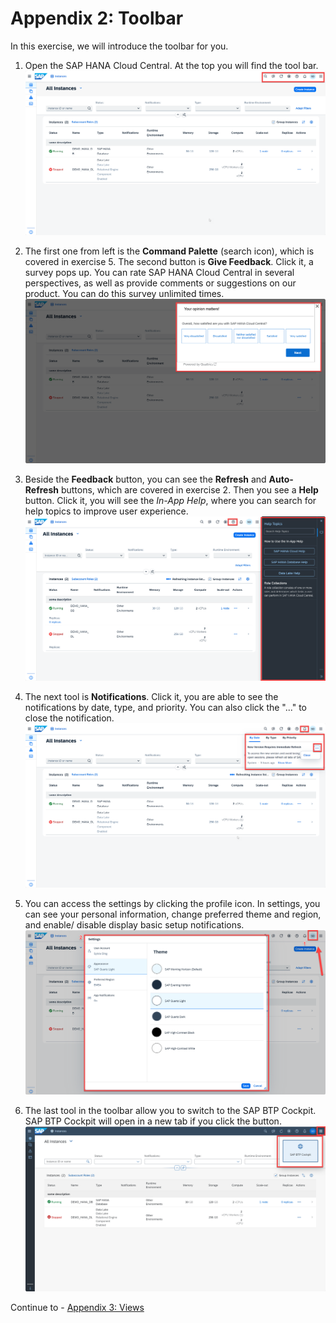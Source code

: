 # Appendix 2: Toolbar

In this exercise, we will introduce the toolbar for you.

1. Open the SAP HANA Cloud Central. At the top you will find the tool bar.
    <kbd>
    ![](./images/1.png)
    </kbd>

2. The first one from left is the **Command Palette** (search icon), which is covered in exercise 5. The second button is **Give Feedback**. Click it, a survey pops up. You can rate SAP HANA Cloud Central in several perspectives, as well as provide comments or suggestions on our product. You can do this survey unlimited times.
    <kbd>
    ![](./images/2.png)
    </kbd>

3. Beside the **Feedback** button, you can see the **Refresh** and **Auto-Refresh** buttons, which are covered in exercise 2. Then you see a **Help** button. Click it, you will see the *In-App Help*, where you can search for help topics to improve user experience.
    <kbd>
    ![](./images/3.png)
    </kbd>

4. The next tool is **Notifications**. Click it, you are able to see the notifications by date, type, and priority. You can also click the "..." to close the notification.
    <kbd>
    ![](./images/4.png)
    </kbd>

5. You can access the settings by clicking the profile icon. In settings, you can see your personal information, change preferred theme and region, and enable/ disable display basic setup notifications.
    <kbd>
    ![](./images/5.png)
    </kbd>  

6. The last tool in the toolbar allow you to switch to the SAP BTP Cockpit. SAP BTP Cockpit will open in a new tab if you click the button.
    <kbd>
    ![](./images/6.png)
    </kbd>  

Continue to - [Appendix 3: Views](../appendix3-Views/README.md)

